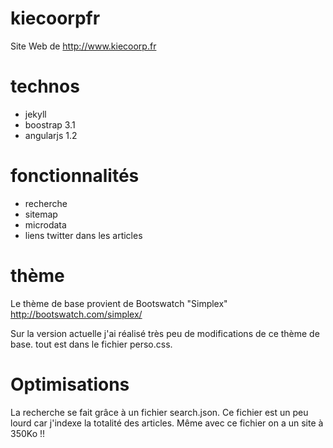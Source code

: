 kiecoorpfr
==========

Site Web de http://www.kiecoorp.fr 

technos
=========

- jekyll 
- boostrap 3.1 
- angularjs 1.2 

fonctionnalités
=================

- recherche
- sitemap
- microdata
- liens twitter dans les articles

thème
========
Le thème de base provient de Bootswatch "Simplex" http://bootswatch.com/simplex/

Sur la version actuelle j'ai réalisé très peu de modifications de ce thème de base. tout est dans le fichier perso.css.

Optimisations
================

La recherche se fait grâce à un fichier search.json. Ce fichier est un peu lourd car j'indexe la totalité des articles. Même avec ce fichier on a un site à 350Ko !!
